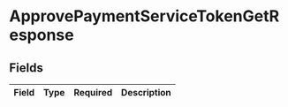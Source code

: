 # ApprovePaymentServiceTokenGetResponse


## Fields

| Field       | Type        | Required    | Description |
| ----------- | ----------- | ----------- | ----------- |